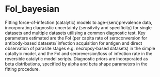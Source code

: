 # FoI_bayesian
Fitting force-of-infection (catalytic) models to age-(sero)prevalence data, incorporating diagnostic uncertainty (sensitvity and specificity) for single datasets and multiple datasets utilising a common diagnostic test. 
Key parameters estimated are the FoI (per capita rate of seroconversion for antibody-based datasets/ infection acquisition for antigen and direct observation of parasite stages e.g. necropsy-based datasets) in the simple cataltyic model, and the FoI and seroreversion/loss of infection rate in the reversible catalytic model scripts. 
Diagnostic priors are incorporated as beta distributions, specified by alpha and beta shape parameters in the fitting procedure. 
